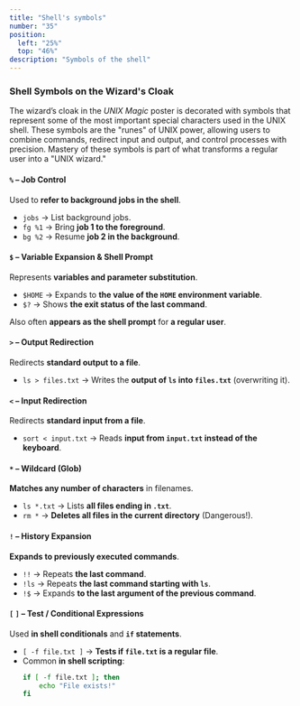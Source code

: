 ```yaml
---
title: "Shell's symbols"
number: "35"
position:
  left: "25%"
  top: "46%"
description: "Symbols of the shell"
---
```


### Shell Symbols on the Wizard's Cloak

The wizard’s cloak in the *UNIX Magic* poster is decorated with symbols that 
represent some of the most important special characters used in the UNIX shell.
These symbols are the "runes" of UNIX power, allowing users to combine commands, 
redirect input and output, and control processes with precision. Mastery of these 
symbols is part of what transforms a regular user into a "UNIX wizard."

#### `%` – Job Control
Used to **refer to background jobs in the shell**.
- `jobs` → List background jobs.
- `fg %1` → Bring **job 1 to the foreground**.
- `bg %2` → Resume **job 2 in the background**.

#### `$` – Variable Expansion & Shell Prompt
Represents **variables and parameter substitution**.
- `$HOME` → Expands to **the value of the `HOME` environment variable**.
- `$?` → Shows **the exit status of the last command**.

Also often **appears as the shell prompt** for **a regular user**.

#### `>` – Output Redirection
Redirects **standard output to a file**.
- `ls > files.txt` → Writes the **output of `ls` into `files.txt`** (overwriting it).

#### `<` – Input Redirection
Redirects **standard input from a file**.
- `sort < input.txt` → Reads **input from `input.txt` instead of the keyboard**.

#### `*` – Wildcard (Glob)
**Matches any number of characters** in filenames.
- `ls *.txt` → Lists **all files ending in `.txt`**.
- `rm *` → **Deletes all files in the current directory** (Dangerous!).

#### `!` – History Expansion
**Expands to previously executed commands**.
- `!!` → Repeats **the last command**.
- `!ls` → Repeats **the last command starting with `ls`**.
- `!$` → Expands **to the last argument of the previous command**.

#### `[` `]` – Test / Conditional Expressions
Used **in shell conditionals** and **`if` statements**.
- `[ -f file.txt ]` → **Tests if `file.txt` is a regular file**.
- Common **in shell scripting**:
  ```bash
  if [ -f file.txt ]; then
      echo "File exists!"
  fi


